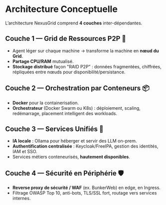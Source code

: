 # Architecture Conceptuelle

L’architecture NexusGrid comprend **4 couches** inter-dépendantes.

## Couche 1 — Grid de Ressources P2P 🔗
- Agent léger sur chaque machine → transforme la machine en **nœud du Grid**.
- **Partage CPU/RAM** mutualisé.
- **Stockage distribué** façon "RAID P2P" : données fragmentées, chiffrées, répliquées entre nœuds pour disponibilité/persistance.

## Couche 2 — Orchestration par Conteneurs 📦
- **Docker** pour la containerisation.
- **Orchestrateur** (Docker Swarm ou K8s) : déploiement, scaling, redémarrage, placement intelligent des workloads.

## Couche 3 — Services Unifiés 🧩
- **IA locale** : Ollama pour héberger et servir des LLM on-prem.
- **Authentification centralisée** : Keycloak/FreeIPA, gestion des identités, IAM et SSO.
- Services métiers conteneurisés, **hautement disponibles**.

## Couche 4 — Sécurité en Périphérie 🛡️
- **Reverse proxy de sécurité / WAF** (ex. BunkerWeb) en edge, en Ingress.
- Filtrage OWASP Top 10, anti-bots, TLS/SSL fort, routage vers services internes.
